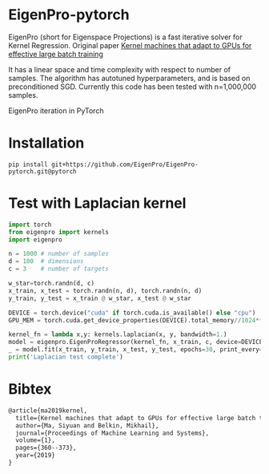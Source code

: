 # EigenPro-pytorch

EigenPro (short for Eigenspace Projections) is a fast iterative solver for Kernel Regression.
Original paper [Kernel machines that adapt to GPUs for effective large batch training](https://arxiv.org/abs/1806.06144)

It has a linear space and time complexity with respect to number of samples. The algorithm has autotuned hyperparameters, and is based on preconditioned SGD. Currently this code has been tested with n=1,000,000 samples.

EigenPro iteration in PyTorch

# Installation
```
pip install git+https://github.com/EigenPro/EigenPro-pytorch.git@pytorch
```

# Test with Laplacian kernel
```python
import torch
from eigenpro import kernels
import eigenpro

n = 1000 # number of samples
d = 100  # dimensions
c = 3    # number of targets

w_star=torch.randn(d, c)
x_train, x_test = torch.randn(n, d), torch.randn(n, d)
y_train, y_test = x_train @ w_star, x_test @ w_star

DEVICE = torch.device("cuda" if torch.cuda.is_available() else "cpu")
GPU_MEM = torch.cuda.get_device_properties(DEVICE).total_memory//1024**3

kernel_fn = lambda x,y: kernels.laplacian(x, y, bandwidth=1.)
model = eigenpro.EigenProRegressor(kernel_fn, x_train, c, device=DEVICE)
_ = model.fit(x_train, y_train, x_test, y_test, epochs=30, print_every=5, mem_gb=GPU_MEM)
print('Laplacian test complete')
```

# Bibtex
```latex
@article{ma2019kernel,
  title={Kernel machines that adapt to GPUs for effective large batch training},
  author={Ma, Siyuan and Belkin, Mikhail},
  journal={Proceedings of Machine Learning and Systems},
  volume={1},
  pages={360--373},
  year={2019}
}
```
